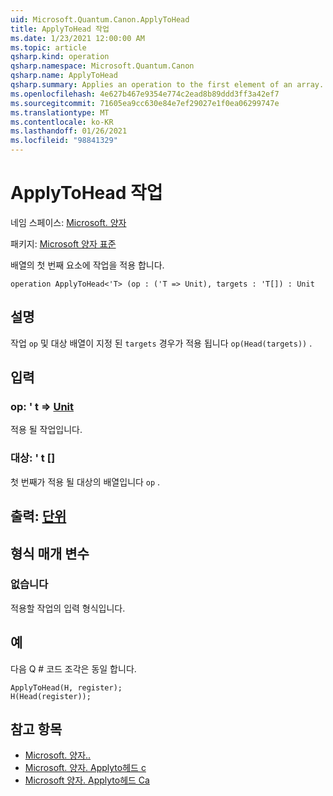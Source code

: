```yaml
---
uid: Microsoft.Quantum.Canon.ApplyToHead
title: ApplyToHead 작업
ms.date: 1/23/2021 12:00:00 AM
ms.topic: article
qsharp.kind: operation
qsharp.namespace: Microsoft.Quantum.Canon
qsharp.name: ApplyToHead
qsharp.summary: Applies an operation to the first element of an array.
ms.openlocfilehash: 4e627b467e9354e774c2ead8b89ddd3ff3a42ef7
ms.sourcegitcommit: 71605ea9cc630e84e7ef29027e1f0ea06299747e
ms.translationtype: MT
ms.contentlocale: ko-KR
ms.lasthandoff: 01/26/2021
ms.locfileid: "98841329"
---
```

# <a name="applytohead-operation"></a>ApplyToHead 작업

네임 스페이스: [Microsoft. 양자](xref:Microsoft.Quantum.Canon)

패키지: [Microsoft 양자 표준](https://nuget.org/packages/Microsoft.Quantum.Standard)


배열의 첫 번째 요소에 작업을 적용 합니다.

```qsharp
operation ApplyToHead<'T> (op : ('T => Unit), targets : 'T[]) : Unit
```


## <a name="description"></a>설명

작업 `op` 및 대상 배열이 지정 된 `targets` 경우가 적용 됩니다 `op(Head(targets))` .

## <a name="input"></a>입력

### <a name="op--t--unit"></a>op: ' t => [Unit](xref:microsoft.quantum.lang-ref.unit) 

적용 될 작업입니다.


### <a name="targets--t"></a>대상: ' t []

첫 번째가 적용 될 대상의 배열입니다 `op` .



## <a name="output--unit"></a>출력: [단위](xref:microsoft.quantum.lang-ref.unit)



## <a name="type-parameters"></a>형식 매개 변수

### <a name="t"></a>없습니다

적용할 작업의 입력 형식입니다.

## <a name="example"></a>예

다음 Q # 코드 조각은 동일 합니다.

```qsharp
ApplyToHead(H, register);
H(Head(register));
```

## <a name="see-also"></a>참고 항목

- [Microsoft. 양자..](xref:Microsoft.Quantum.Canon.ApplyToHeadA)
- [Microsoft. 양자. Applyto헤드 c](xref:Microsoft.Quantum.Canon.ApplyToHeadC)
- [Microsoft 양자. Applyto헤드 Ca](xref:Microsoft.Quantum.Canon.ApplyToHeadCA)
